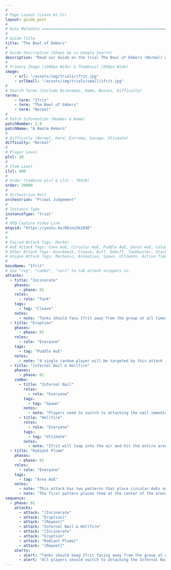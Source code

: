 ```yaml
---
#
# Page Layout (Leave As Is)
layout: guide_post
#
# Duty Metadata ================================================================
#
# Guide Title
title: "The Bowl of Embers"
#
# Guide Description (Shows Up in Google Search)
description: "Read our Guide on the trial The Bowl of Embers (Normal) where you'll face off against Ifrit."
#
# Primary Image (1500px Wide) & Thumbnail (500px Wide)
image:
    - url: "/assets/img/trials/ifrit.jpg"
    - urlSmall: "/assets/img/trials/small/ifrit.jpg"
#
# Search Terms (Include Nicknames, Name, Bosses, Difficulty)
terms:
    - term: "Ifrit"
    - term: "The Bowl of Embers"
    - term: "Normal"
#
# Patch Information (Number & Name)
patchNumber: 2.0
patchName: "A Realm Reborn"
#
# Difficulty (Normal, Hard, Extreme, Savage, Ultimate)
difficulty: "Normal"
#
# Player Level
plvl: 20
#
# Item Level
ilvl: 000
#
# Order (Combine plvl & ilvl - 70310)
order: 20000
#
# Orchestrion Roll
orchestrion: "Primal Judgement"
#
# Instance Type
instanceType: "trial"
#
# MTQ Capture Video Link
mtqvid: "https://youtu.be/N9znuSkZ89E"
#
#
# Paired Attack Tags: Marker
# AoE Attack Tags: Cone AoE, Circular AoE, Puddle AoE, Donut AoE, Column AoE, Area AoE, Point Blank AoE, Raid Wide AoE, Proximity AoE
# Other Attack Tags: Knockback, Cleave, Buff, Debuff, Tankbuster, Stack, Spread, Tether, Stun
# Unique Attack Tags: Mechanic, Animation, Spawn, Ultimate, Active Time Maneuver
#
bossName: "Ifrit"
# Use "reg", "combo", "vari" to tab attack snippets in.
attacks:
  - title: "Incinerate"
    phases:
      - phase: 01
    roles:
      - role: "Tank"
    tags:
      - tag: "Cleave"
    notes:
      - note: "Tanks should face Ifrit away from the group at all times to avoid hitting them with this wide cleave."
  - title: "Eruption"
    phases:
      - phase: 01
    roles:
      - role: "Everyone"
    tags:
      - tag: "Puddle AoE"
    notes:
      - note: "A single random player will be targeted by this attack - it is indicated by glowing cracks below their feet - run out of the affected area as soon as possible."
  - title: "Infernal Nail & Hellfire"
    phases:
      - phase: 01
    combo:
      - title: "Infernal Nail"
        roles:
          - role: "Everyone"
        tags:
          - tag: "Spawn"
        notes:
          - note: "Players need to switch to attacking the nail immediately after it spawns - if it is left alive when Ifrit casts Hellfire, the party will wipe."
      - title: "Hellfire"
        roles:
          - role: "Everyone"
        tags:
          - tag: "Ultimate"
        notes:
          - note: "Ifrit will leap into the air and hit the entire arena with a fire AoE - kill the Infernal Nail to avoid death and heal/cooldown as necessary."
  - title: "Radiant Plume"
    phases:
      - phase: 01
    roles:
      - role: "Everyone"
    tags:
      - tag: "Area AoE"
    notes:
      - note: "This attack has two patterns that place circular AoEs on large portions of the arena."
      - note: "The first pattern places them at the center of the arena, while the second pattern places them around the outer edge - avoid as necessary."
sequence:
  - phase: 01
    attacks:
      - attack: "[Incinerate"
      - attack: "Eruption]"
      - attack: "[Repeat]"
      - attack: "Infernal Nail & Hellfire"
      - attack: "[Incinerate"
      - attack: "Eruption"
      - attack: "Radiant Plume]"
      - attack: "[Repeat]"
    alerts:
      - alert: "Tanks should keep Ifrit facing away from the group at all times."
      - alert: "All players should switch to attacking the Infernal Nail as soon as it spawns to avoid death during Hellfire."
---
```

